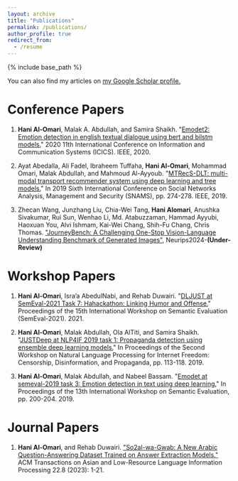 ```yaml
---
layout: archive
title: "Publications"
permalink: /publications/
author_profile: true
redirect_from:
  - /resume
---
```


{% include base_path %}

You can also find my articles on <u><a href="{{https://scholar.google.com/citations?user=Ft_qTcwAAAAJ&hl=en}}">my Google Scholar profile</a>.</u>


Conference Papers
======
1. **Hani Al-Omari**, Malak A. Abdullah, and Samira Shaikh. "[Emodet2: Emotion detection in english textual dialogue using bert and bilstm models.](https://www.researchgate.net/profile/Malak-Abdullah/publication/340968874_EmoDet2_Emotion_Detection_in_English_Textual_Dialogue_using_BERT_and_BiLSTM_Models/links/5ea8b552a6fdcc70509769db/EmoDet2-Emotion-Detection-in-English-Textual-Dialogue-using-BERT-and-BiLSTM-Models.pdf)" 2020 11th International Conference on Information and Communication Systems (ICICS). IEEE, 2020.

2. Ayat Abedalla, Ali Fadel, Ibraheem Tuffaha, **Hani Al-Omari**, Mohammad Omari, Malak Abdullah, and Mahmoud Al-Ayyoub. "[MTRecS-DLT: multi-modal transport recommender system using deep learning and tree models.](https://www.researchgate.net/profile/Ali-Fadel-4/publication/337985716_MTRecS-DLT_Multi-Modal_Transport_Recommender_System_using_Deep_Learning_and_Tree_Models/links/5e7924b84585158bd501afe2/MTRecS-DLT-Multi-Modal-Transport-Recommender-System-using-Deep-Learning-and-Tree-Models.pdf)" In 2019 Sixth International Conference on Social Networks Analysis, Management and Security (SNAMS), pp. 274-278. IEEE, 2019.

3. Zhecan Wang, Junzhang Liu, Chia-Wei Tang, **Hani Alomari**, Anushka Sivakumar, Rui Sun, Wenhao Li, Md. Atabuzzaman, Hammad Ayyubi, Haoxuan You, Alvi Ishmam, Kai-Wei Chang, Shih-Fu Chang, Chris Thomas. ["JourneyBench: A Challenging One-Stop Vision-Language Understanding Benchmark of Generated Images"](https://journeybench.github.io/), Neurips2024-**(Under-Review)**

Workshop Papers
======
1. **Hani Al-Omari**, Isra’a AbedulNabi, and Rehab Duwairi. "[DLJUST at SemEval-2021 Task 7: Hahackathon: Linking Humor and Offense.](https://aclanthology.org/2021.semeval-1.155.pdf)" Proceedings of the 15th International Workshop on Semantic Evaluation (SemEval-2021). 2021.

2. **Hani Al-Omari**, Malak Abdullah, Ola AlTiti, and Samira Shaikh. "[JUSTDeep at NLP4IF 2019 task 1: Propaganda detection using ensemble deep learning models.](https://aclanthology.org/D19-5016.pdf)" In Proceedings of the Second Workshop on Natural Language Processing for Internet Freedom: Censorship, Disinformation, and Propaganda, pp. 113-118. 2019.

3. **Hani Al-Omari**, Malak Abdullah, and Nabeel Bassam. "[Emodet at semeval-2019 task 3: Emotion detection in text using deep learning.](https://aclanthology.org/S19-2032.pdf)" In Proceedings of the 13th International Workshop on Semantic Evaluation, pp. 200-204. 2019.

Journal Papers
======
1. **Hani Al-Omari**, and Rehab Duwairi. ["So2al-wa-Gwab: A New Arabic Question-Answering Dataset Trained on Answer Extraction Models."](https://dl.acm.org/doi/pdf/10.1145/3605550?casa_token=hQX5a7apbVwAAAAA:96PHwBbIcfZxMiwv18eu_tUVP1yiZva8jU95aHzOzvQ4cCbWncFfF6Edse0E7hPcls5qWbwvwtBAnw) ACM Transactions on Asian and Low-Resource Language Information Processing 22.8 (2023): 1-21.

